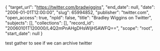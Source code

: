 {
  "target_url": "https://twitter.com/bradwiggins", 
  "end_date": null, 
  "date": "2006-01-01T12:00:00", 
  "slug": 65994852, 
  "publisher": "twitter.com", 
  "open_access": true, 
  "npld": false, 
  "title": "Bradley Wiggins on Twitter", 
  "subjects": [], 
  "collections": [], 
  "record_id": "20060101T120000/L4Q2mPnAHgDHsWIjH5AWFQ==", 
  "scope": "root", 
  "start_date": null
}

test gather to see if we can archive twitter 